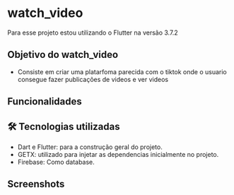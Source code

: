 # watch_video

Para esse projeto estou utilizando o Flutter na versão 3.7.2

## Objetivo do watch_video

- Consiste em criar uma platarfoma parecida com o tiktok onde o usuario consegue fazer publicações de videos e ver videos



## Funcionalidades



## 🛠 Tecnologias utilizadas
- Dart e Flutter: para a construção geral do projeto.
- GETX: utilizado para injetar as dependencias inicialmente no projeto.
- Firebase: Como database.



## Screenshots
